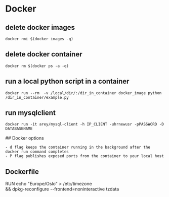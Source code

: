 # Docker

## delete docker images
	docker rmi $(docker images -q)

## delete docker container 
	docker rm $(docker ps -a -q)

## run a local python script in a container
	docker run --rm  -v /local/dir/:/dir_in_container docker_image python /dir_in_container/example.py

## run mysqlclient
	docker run -it arey/mysql-client -h IP_CLIENT -uhrnewusr -pPASSWORD -D DATABASENAME


## Docker options

	- d flag keeps the container running in the background after the docker run command completes 
	- P flag publishes exposed ports from the container to your local host


## Dockerfile


RUN echo "Europe/Oslo" > /etc/timezone \
 && dpkg-reconfigure --frontend=noninteractive tzdata
